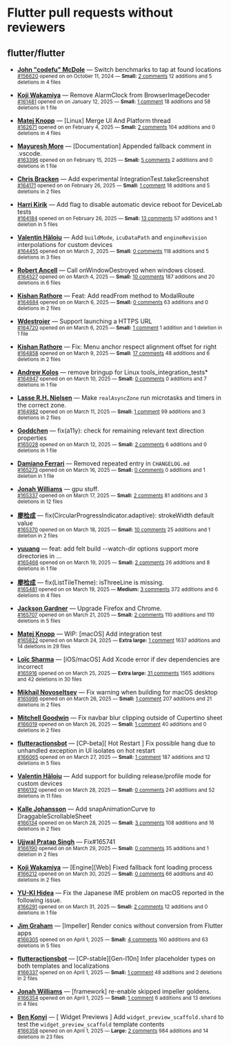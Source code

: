 # Flutter pull requests without reviewers

## flutter/flutter

* **[John "codefu" McDole](https://github.com/jtmcdole)** &mdash; Switch benchmarks to tap at found locations<br />
  <sub>[#156620](https://github.com/flutter/flutter/pull/156620) opened on on October 11, 2024 &mdash; **Small:** [2 comments](https://github.com/flutter/flutter/pull/156620) 12 additions and 5 deletions in 4 files</sub><br />

* **[Koji Wakamiya](https://github.com/koji-1009)** &mdash; Remove AlarmClock from BrowserImageDecoder<br />
  <sub>[#161481](https://github.com/flutter/flutter/pull/161481) opened on on January 12, 2025 &mdash; **Small:** [1 comment](https://github.com/flutter/flutter/pull/161481) 18 additions and 58 deletions in 1 file</sub><br />

* **[Matej Knopp](https://github.com/knopp)** &mdash; [Linux] Merge UI And Platform thread<br />
  <sub>[#162671](https://github.com/flutter/flutter/pull/162671) opened on on February 4, 2025 &mdash; **Small:** [2 comments](https://github.com/flutter/flutter/pull/162671) 104 additions and 0 deletions in 4 files</sub><br />

* **[Mayuresh More](https://github.com/MayureshMore)** &mdash; [Documentation] Appended fallback comment in .vscode.<br />
  <sub>[#163396](https://github.com/flutter/flutter/pull/163396) opened on on February 15, 2025 &mdash; **Small:** [5 comments](https://github.com/flutter/flutter/pull/163396) 2 additions and 0 deletions in 1 file</sub><br />

* **[Chris Bracken](https://github.com/cbracken)** &mdash; Add experimental IntegrationTest.takeScreenshot<br />
  <sub>[#164171](https://github.com/flutter/flutter/pull/164171) opened on on February 26, 2025 &mdash; **Small:** [1 comment](https://github.com/flutter/flutter/pull/164171) 18 additions and 5 deletions in 2 files</sub><br />

* **[Harri Kirik](https://github.com/harri35)** &mdash; Add flag to disable automatic device reboot for DeviceLab tests<br />
  <sub>[#164184](https://github.com/flutter/flutter/pull/164184) opened on on February 26, 2025 &mdash; **Small:** [13 comments](https://github.com/flutter/flutter/pull/164184) 57 additions and 1 deletion in 5 files</sub><br />

* **[Valentin Hăloiu](https://github.com/vially)** &mdash; Add `buildMode`, `icuDataPath` and `engineRevision` interpolations for custom devices<br />
  <sub>[#164455](https://github.com/flutter/flutter/pull/164455) opened on on March 2, 2025 &mdash; **Small:** [0 comments](https://github.com/flutter/flutter/pull/164455) 118 additions and 5 deletions in 3 files</sub><br />

* **[Robert Ancell](https://github.com/robert-ancell)** &mdash; Call onWindowDestroyed when windows closed.<br />
  <sub>[#164527](https://github.com/flutter/flutter/pull/164527) opened on on March 4, 2025 &mdash; **Small:** [10 comments](https://github.com/flutter/flutter/pull/164527) 187 additions and 20 deletions in 6 files</sub><br />

* **[Kishan Rathore](https://github.com/rkishan516)** &mdash; Feat: Add readFrom method to ModalRoute<br />
  <sub>[#164684](https://github.com/flutter/flutter/pull/164684) opened on on March 6, 2025 &mdash; **Small:** [0 comments](https://github.com/flutter/flutter/pull/164684) 63 additions and 0 deletions in 2 files</sub><br />

* **[Wdestroier](https://github.com/Wdestroier)** &mdash; Support launching a HTTPS URL<br />
  <sub>[#164720](https://github.com/flutter/flutter/pull/164720) opened on on March 6, 2025 &mdash; **Small:** [1 comment](https://github.com/flutter/flutter/pull/164720) 1 addition and 1 deletion in 1 file</sub><br />

* **[Kishan Rathore](https://github.com/rkishan516)** &mdash; Fix: Menu anchor respect alignment offset for right<br />
  <sub>[#164858](https://github.com/flutter/flutter/pull/164858) opened on on March 9, 2025 &mdash; **Small:** [17 comments](https://github.com/flutter/flutter/pull/164858) 48 additions and 6 deletions in 2 files</sub><br />

* **[Andrew Kolos](https://github.com/andrewkolos)** &mdash; remove bringup for Linux tools_integration_tests*<br />
  <sub>[#164947](https://github.com/flutter/flutter/pull/164947) opened on on March 10, 2025 &mdash; **Small:** [0 comments](https://github.com/flutter/flutter/pull/164947) 0 additions and 7 deletions in 1 file</sub><br />

* **[Lasse R.H. Nielsen](https://github.com/lrhn)** &mdash; Make `realAsyncZone` run microtasks and timers in the correct zone.<br />
  <sub>[#164982](https://github.com/flutter/flutter/pull/164982) opened on on March 11, 2025 &mdash; **Small:** [1 comment](https://github.com/flutter/flutter/pull/164982) 99 additions and 3 deletions in 2 files</sub><br />

* **[Goddchen](https://github.com/Goddchen)** &mdash; fix(a11y): check for remaining relevant text direction properties<br />
  <sub>[#165028](https://github.com/flutter/flutter/pull/165028) opened on on March 12, 2025 &mdash; **Small:** [2 comments](https://github.com/flutter/flutter/pull/165028) 6 additions and 0 deletions in 1 file</sub><br />

* **[Damiano Ferrari](https://github.com/ferraridamiano)** &mdash; Removed repeated entry in `CHANGELOG.md`<br />
  <sub>[#165273](https://github.com/flutter/flutter/pull/165273) opened on on March 16, 2025 &mdash; **Small:** [0 comments](https://github.com/flutter/flutter/pull/165273) 0 additions and 1 deletion in 1 file</sub><br />

* **[Jonah Williams](https://github.com/jonahwilliams)** &mdash; gpu stuff.<br />
  <sub>[#165337](https://github.com/flutter/flutter/pull/165337) opened on on March 17, 2025 &mdash; **Small:** [2 comments](https://github.com/flutter/flutter/pull/165337) 81 additions and 3 deletions in 12 files</sub><br />

* **[廖检成](https://github.com/StanleyCocos)** &mdash; fix(CircularProgressIndicator.adaptive): strokeWidth default value<br />
  <sub>[#165370](https://github.com/flutter/flutter/pull/165370) opened on on March 18, 2025 &mdash; **Small:** [10 comments](https://github.com/flutter/flutter/pull/165370) 25 additions and 1 deletion in 2 files</sub><br />

* **[yuuang](https://github.com/zhangyuang)** &mdash; feat: add felt build --watch-dir options support more directories in …<br />
  <sub>[#165466](https://github.com/flutter/flutter/pull/165466) opened on on March 19, 2025 &mdash; **Small:** [2 comments](https://github.com/flutter/flutter/pull/165466) 26 additions and 8 deletions in 1 file</sub><br />

* **[廖检成](https://github.com/StanleyCocos)** &mdash; fix(ListTileTheme): isThreeLine is missing.<br />
  <sub>[#165481](https://github.com/flutter/flutter/pull/165481) opened on on March 19, 2025 &mdash; **Medium:** [3 comments](https://github.com/flutter/flutter/pull/165481) 372 additions and 6 deletions in 4 files</sub><br />

* **[Jackson Gardner](https://github.com/eyebrowsoffire)** &mdash; Upgrade Firefox and Chrome.<br />
  <sub>[#165707](https://github.com/flutter/flutter/pull/165707) opened on on March 21, 2025 &mdash; **Small:** [2 comments](https://github.com/flutter/flutter/pull/165707) 110 additions and 110 deletions in 5 files</sub><br />

* **[Matej Knopp](https://github.com/knopp)** &mdash; WIP: [macOS] Add integration test<br />
  <sub>[#165822](https://github.com/flutter/flutter/pull/165822) opened on on March 24, 2025 &mdash; **Extra large:** [1 comment](https://github.com/flutter/flutter/pull/165822) 1637 additions and 14 deletions in 29 files</sub><br />

* **[Loïc Sharma](https://github.com/loic-sharma)** &mdash; [iOS/macOS] Add Xcode error if dev dependencies are incorrect<br />
  <sub>[#165916](https://github.com/flutter/flutter/pull/165916) opened on on March 25, 2025 &mdash; **Extra large:** [31 comments](https://github.com/flutter/flutter/pull/165916) 1565 additions and 42 deletions in 30 files</sub><br />

* **[Mikhail Novoseltsev](https://github.com/Sameri11)** &mdash; Fix warning when building for macOS desktop<br />
  <sub>[#165996](https://github.com/flutter/flutter/pull/165996) opened on on March 26, 2025 &mdash; **Small:** [1 comment](https://github.com/flutter/flutter/pull/165996) 207 additions and 21 deletions in 2 files</sub><br />

* **[Mitchell Goodwin](https://github.com/MitchellGoodwin)** &mdash; Fix navbar blur clipping outside of Cupertino sheet<br />
  <sub>[#166019](https://github.com/flutter/flutter/pull/166019) opened on on March 26, 2025 &mdash; **Small:** [1 comment](https://github.com/flutter/flutter/pull/166019) 40 additions and 0 deletions in 2 files</sub><br />

* **[flutteractionsbot](https://github.com/flutteractionsbot)** &mdash; [CP-beta][ Hot Restart ] Fix possible hang due to unhandled exception in UI isolates on hot restart<br />
  <sub>[#166065](https://github.com/flutter/flutter/pull/166065) opened on on March 27, 2025 &mdash; **Small:** [1 comment](https://github.com/flutter/flutter/pull/166065) 187 additions and 12 deletions in 5 files</sub><br />

* **[Valentin Hăloiu](https://github.com/vially)** &mdash; Add support for building release/profile mode for custom devices<br />
  <sub>[#166132](https://github.com/flutter/flutter/pull/166132) opened on on March 28, 2025 &mdash; **Small:** [0 comments](https://github.com/flutter/flutter/pull/166132) 241 additions and 52 deletions in 11 files</sub><br />

* **[Kalle Johansson](https://github.com/Kal-Elx)** &mdash; Add snapAnimationCurve to DraggableScrollableSheet<br />
  <sub>[#166134](https://github.com/flutter/flutter/pull/166134) opened on on March 28, 2025 &mdash; **Small:** [3 comments](https://github.com/flutter/flutter/pull/166134) 108 additions and 16 deletions in 2 files</sub><br />

* **[Ujjwal Pratap Singh](https://github.com/ujjwaltwitx)** &mdash; Fix#165741<br />
  <sub>[#166190](https://github.com/flutter/flutter/pull/166190) opened on on March 29, 2025 &mdash; **Small:** [0 comments](https://github.com/flutter/flutter/pull/166190) 35 additions and 1 deletion in 2 files</sub><br />

* **[Koji Wakamiya](https://github.com/koji-1009)** &mdash; [Engine][Web] Fixed fallback font loading process<br />
  <sub>[#166212](https://github.com/flutter/flutter/pull/166212) opened on on March 30, 2025 &mdash; **Small:** [0 comments](https://github.com/flutter/flutter/pull/166212) 66 additions and 40 deletions in 2 files</sub><br />

* **[YU-KI Hidea](https://github.com/hidea)** &mdash; Fix the Japanese IME problem on macOS reported in the following issue.<br />
  <sub>[#166291](https://github.com/flutter/flutter/pull/166291) opened on on March 31, 2025 &mdash; **Small:** [2 comments](https://github.com/flutter/flutter/pull/166291) 12 additions and 0 deletions in 1 file</sub><br />

* **[Jim Graham](https://github.com/flar)** &mdash; [Impeller] Render conics without conversion from Flutter apps<br />
  <sub>[#166305](https://github.com/flutter/flutter/pull/166305) opened on on April 1, 2025 &mdash; **Small:** [4 comments](https://github.com/flutter/flutter/pull/166305) 160 additions and 63 deletions in 5 files</sub><br />

* **[flutteractionsbot](https://github.com/flutteractionsbot)** &mdash; [CP-stable][Gen-l10n] Infer placeholder types on both templates and localizations<br />
  <sub>[#166337](https://github.com/flutter/flutter/pull/166337) opened on on April 1, 2025 &mdash; **Small:** [1 comment](https://github.com/flutter/flutter/pull/166337) 48 additions and 2 deletions in 2 files</sub><br />

* **[Jonah Williams](https://github.com/jonahwilliams)** &mdash; [framework] re-enable skipped impeller goldens.<br />
  <sub>[#166354](https://github.com/flutter/flutter/pull/166354) opened on on April 1, 2025 &mdash; **Small:** [1 comment](https://github.com/flutter/flutter/pull/166354) 6 additions and 13 deletions in 4 files</sub><br />

* **[Ben Konyi](https://github.com/bkonyi)** &mdash; [ Widget Previews ] Add `widget_preview_scaffold.shard` to test the `widget_preview_scaffold` template contents<br />
  <sub>[#166358](https://github.com/flutter/flutter/pull/166358) opened on on April 1, 2025 &mdash; **Large:** [2 comments](https://github.com/flutter/flutter/pull/166358) 984 additions and 14 deletions in 23 files</sub><br />


